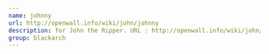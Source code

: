 ```yaml
---
name: johnny
url: http://openwall.info/wiki/john/johnny
description: for John the Ripper. URL : http://openwall.info/wiki/john/johnny Groups : blackarch blackarch-cracker
group: blackarch
---
```

